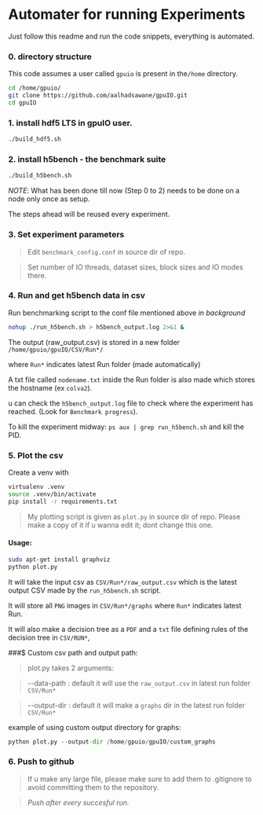 # Automater for running Experiments

Just follow this readme and run the code snippets, everything is automated.

### 0. directory structure

This code assumes a user called `gpuio` is present in the`/home` directory.

```bash
cd /home/gpuio/
git clone https://github.com/aalhadsawane/gpuIO.git
cd gpuIO
```

### 1. install hdf5 LTS in gpuIO user.

```bash
./build_hdf5.sh
```

### 2. install h5bench - the benchmark suite

```bash
./build_h5bench.sh
```

*NOTE*: What has been done till now (Step 0 to 2) needs to be done on a node only once as setup.

The steps ahead will be reused every experiment.

### 3. Set experiment parameters

>Edit `benchmark_config.conf` in source dir of repo.

>Set number of IO threads, dataset sizes, block sizes and IO modes there.

### 4. Run and get h5bench data in csv

Run benchmarking script to the conf file mentioned above *in background* 

```bash
nohup ./run_h5bench.sh > h5bench_output.log 2>&1 &
```

The output (raw_output.csv) is stored in a new folder `/home/gpuio/gpuIO/CSV/Run*/` 

where `Run*` indicates latest Run folder (made automatically)

A txt file called `nodename.txt` inside the Run folder is also made which stores the hostname (ex `colva2`).

u can check the `h5bench_output.log` file to check where the experiment has reached. (Look for `Benchmark progress`).

To kill the experiment midway: ```ps aux | grep run_h5bench.sh``` and kill the PID.
### 5. Plot the csv

Create a venv with
```bash
virtualenv .venv
source .venv/bin/activate
pip install -r requirements.txt
```

> My plotting script is given as `plot.py` in source dir of repo. Please make a copy of it if u wanna edit it; dont change this one.
#### Usage:

```bash
sudo apt-get install graphviz
python plot.py
```

It will take the input csv as `CSV/Run*/raw_output.csv` which is the latest output CSV made by the `run_h5bench.sh` script.

It will store all `PNG` images in `CSV/Run*/graphs`
where `Run*` indicates latest Run.

It will also make a decision tree as a `PDF` and a `txt` file defining rules of the decision tree in `CSV/RUN*`, 

###$ Custom csv path and output path:

>plot.py takes 2 arguments:

> --data-path : 
>	default it will use the `raw_output.csv` in latest run folder `CSV/Run*`

>--output-dir : 
>	default it will make a `graphs` dir in the latest run folder `CSV/Run*`

example of using custom output directory for graphs:
```python
python plot.py --output-dir /home/gpuio/gpuIO/custom_graphs
```

### 6. Push to github

> If u make any large file, please make sure to add them to .gitignore to avoid committing them to the repository.

> *Push after every succesful run.*